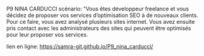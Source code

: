 P9 NINA CARDUCCI
scénario: "Vous êtes développeur freelance et vous décidez de proposer vos services d’optimisation SEO à de nouveaux clients. Pour ce faire, vous avez analysé plusieurs sites internet. Vous avez ensuite pris contact avec les administrateurs des sites qui peuvent être optimisés pour leur proposer vos services. 

lien en ligne: https://samra-git.github.io/P9_nina_carducci/
